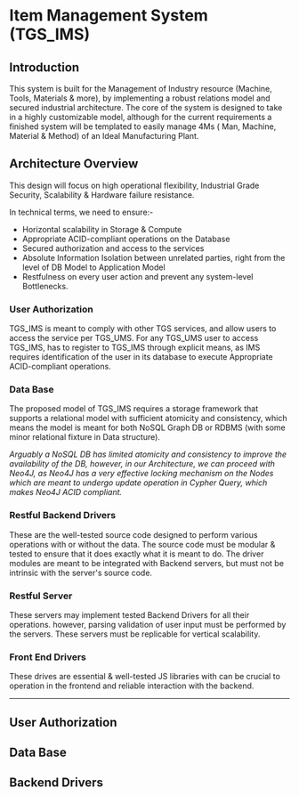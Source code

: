 # Item Management System (TGS_IMS)

## Introduction

This system is built for the Management of Industry resource (Machine, Tools, Materials & more), by implementing a robust relations model and secured industrial architecture.
The core of the system is designed to take in a highly customizable model, although for the current requirements a finished system will be templated to easily manage 4Ms ( Man, Machine, Material & Method) of an Ideal Manufacturing Plant.

## Architecture Overview

This design will focus on high operational flexibility, Industrial Grade Security, Scalability & Hardware failure resistance.

In technical terms, we need to ensure:-
- Horizontal scalability in Storage & Compute
- Appropriate ACID-compliant operations on the Database
- Secured authorization and access to the services
- Absolute Information Isolation between unrelated parties, right from the level of DB Model to Application Model
- Restfulness on every user action and prevent any system-level Bottlenecks.

### User Authorization
TGS_IMS is meant to comply with other TGS services, and allow users to access the service per TGS_UMS. For any TGS_UMS user to access TGS_IMS, has to register to TGS_IMS through explicit means, as IMS requires identification of the user in its database to execute Appropriate ACID-compliant operations.
 
### Data Base
The proposed model of TGS_IMS requires a storage framework that supports a relational model with sufficient atomicity and consistency, which means the model is meant for both NoSQL Graph DB or RDBMS (with some minor relational fixture in Data structure).

*Arguably a NoSQL DB has limited atomicity and consistency to improve the availability of the DB, however, in our Architecture, we can proceed with Neo4J, as Neo4J has a very effective locking mechanism on the Nodes which are meant to undergo update operation in Cypher Query, which makes Neo4J ACID compliant.*
 
### Restful Backend Drivers
These are the well-tested source code designed to perform various operations with or without the data. The source code must be modular & tested to ensure that it does exactly what it is meant to do.
The driver modules are meant to be integrated with Backend servers, but must not be intrinsic with the server's source code.
 
### Restful Server
These servers may implement tested Backend Drivers for all their operations. however, parsing validation of user input must be performed by the servers. These servers must be replicable for vertical scalability.
 
### Front End Drivers
These drives are essential & well-tested JS libraries with can be crucial to operation in the frontend and reliable interaction with the backend.

____

## User Authorization
<need more planning>

## Data Base

## Backend Drivers

